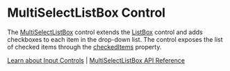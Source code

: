 MultiSelectListBox Control
===================

The [MultiSelectListBox](https://www.grapecity.com/wijmo/api/classes/wijmo_input.multiselectlistbox.html) control extends the [ListBox](https://www.grapecity.com/wijmo/api/classes/wijmo_input.listbox.html) control and adds checkboxes to each item in the drop-down list. The control exposes the list of checked items through the [checkedItems](https://www.grapecity.com/wijmo/api/classes/wijmo_input.multiselectlistbox.html#checkeditems) property.

[Learn about Input Controls](https://www.grapecity.com/wijmo/input-controls-javascript) | [MultiSelectListBox API Reference](https://www.grapecity.com/wijmo/api/classes/wijmo_input.multiselectlistbox.html)
